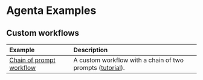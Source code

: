 # Agenta Examples

## Custom workflows

| Example                                                                                                               | Description                                                                                                                                                                  |
| :-------------------------------------------------------------------------------------------------------------------- | :--------------------------------------------------------------------------------------------------------------------------------------------------------------------------- |
| [Chain of prompt workflow](https://github.com/Agenta-AI/agenta/tree/main/examples/custom_workflows/chain_of_prompts/) | A custom workflow with a chain of two prompts ([tutorial](https://docs.agenta.ai/custom-workflows/quick-start?utm_source=github&utm_medium=referral&utm_campaign=examples)). |
